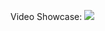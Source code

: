 Video Showcase:
[![](https://img.youtube.com/vi/bc7qAl_Wzlw/0.jpg)](https://www.youtube.com/watch?v=bc7qAl_Wzlw)
